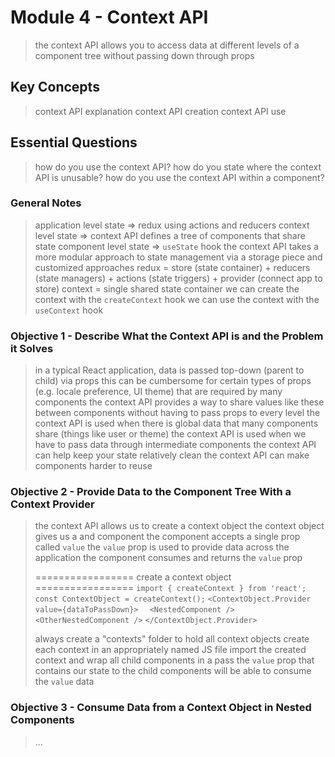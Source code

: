# Module 4 - Context API
> the context API allows you to access data at different levels of a component tree without passing down through props

## Key Concepts
> context API explanation
> context API creation
> context API use

## Essential Questions
> how do you use the context API?
> how do you state where the context API is unusable?
> how do you use the context API within a component?

### General Notes
> application level state => redux using actions and reducers
> context level state => context API defines a tree of components that share state
> component level state => `useState` hook
> the context API takes a more modular approach to state management via a storage piece and customized approaches
> redux = store (state container) + reducers (state managers) + actions (state triggers) + provider (connect app to store)
> context = single shared state container
> we can create the context with the `createContext` hook
> we can use the context with the `useContext` hook

### Objective 1 - Describe What the Context API is and the Problem it Solves
> in a typical React application, data is passed top-down (parent to child) via props
> this can be cumbersome for certain types of props (e.g. locale preference, UI theme) that are required by many components 
> the context API provides a way to share values like these between components without having to pass props to every level
> the context API is used when there is global data that many components share (things like user or theme) 
> the context API is used when we have to pass data through intermediate components
> the context API can help keep your state relatively clean
> the context API can make components harder to reuse

### Objective 2 - Provide Data to the Component Tree With a Context Provider
> the context API allows us to create a context object
> the context object gives us a <Provider> and <Consumer> component
> the <Provider> component accepts a single prop called `value`
> the `value` prop is used to provide data across the application
> the <Consumer> component consumes and returns the `value` prop
>
> ================= create a context object =================
> `import { createContext } from 'react';`
> `const ContextObject = createContext();`
> `<ContextObject.Provider value={dataToPassDown}>`
> `  <NestedComponent />`
> `  <OtherNestedComponent />`
> `</ContextObject.Provider>`
> 
> always create a "contexts" folder to hold all context objects
> create each context in an appropriately named JS file
> import the created context and wrap all child components in a <Provider>
> pass the `value` prop that contains our state to the <Provider>
> child components will be able to consume the `value` data 

### Objective 3 - Consume Data from a Context Object in Nested Components
> ...